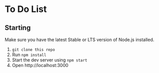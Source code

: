 # To Do List

## Starting

Make sure you have the latest Stable or LTS version of Node.js installed.

1. `git clone this repo`
2. Run `npm install`
3. Start the dev server using `npm start`
3. Open http://localhost:3000
